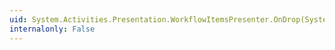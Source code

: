 ```yaml
---
uid: System.Activities.Presentation.WorkflowItemsPresenter.OnDrop(System.Windows.DragEventArgs)
internalonly: False
---
```

